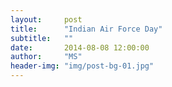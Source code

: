 ```yaml
---
layout:     post
title:      "Indian Air Force Day"
subtitle:   ""
date:       2014-08-08 12:00:00
author:     "MS"
header-img: "img/post-bg-01.jpg"
---
```


